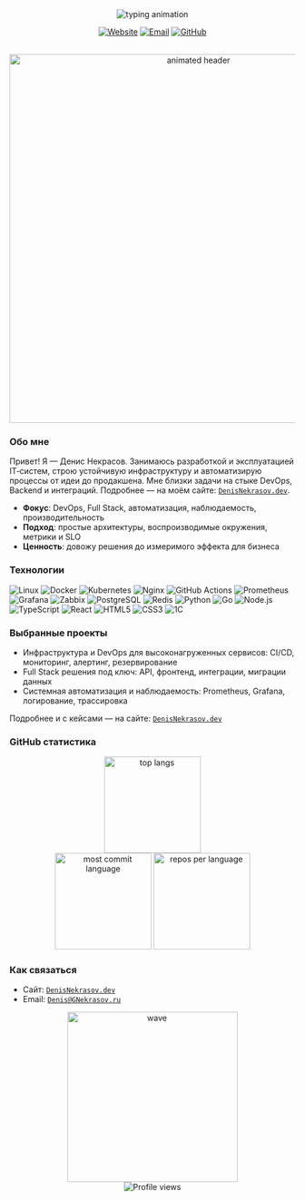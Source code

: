 <div align="center">

<img src="https://readme-typing-svg.demolab.com?font=JetBrains+Mono&size=28&duration=3000&pause=600&color=36C5F0&center=true&vCenter=true&multiline=true&repeat=true&width=850&height=120&lines=%D0%9F%D1%80%D0%B8%D0%B2%D0%B5%D1%82!+%D0%AF+%E2%80%94+%D0%94%D0%B5%D0%BD%D0%B8%D1%81+%D0%9D%D0%B5%D0%BA%D1%80%D0%B0%D1%81%D0%BE%D0%B2;DevOps+%E2%80%A2+Full+Stack+%D1%80%D0%B0%D0%B7%D1%80%D0%B0%D0%B1%D0%BE%D1%82%D1%87%D0%B8%D0%BA+%E2%80%A2+%D0%B0%D0%B2%D1%82%D0%BE%D0%BC%D0%B0%D1%82%D0%B8%D0%B7%D0%B0%D1%86%D0%B8%D1%8F" alt="typing animation" />

<br/>

<a href="https://DenisNekrasov.dev"><img alt="Website" src="https://img.shields.io/badge/Website-DenisNekrasov.dev-0A66C2?style=for-the-badge&logo=google-chrome&logoColor=white"></a>
<a href="mailto:Denis@GNekrasov.ru"><img alt="Email" src="https://img.shields.io/badge/Email-Denis%40GNekrasov.ru-EA4335?style=for-the-badge&logo=gmail&logoColor=white"></a>
<a href="https://github.com/DenisNekrasov"><img alt="GitHub" src="https://img.shields.io/badge/GitHub-DenisNekrasov-24292e?style=for-the-badge&logo=github"></a>

<br/>

<img src="https://media.giphy.com/media/3o7aD2saalBwwftBIY/giphy.gif" width="650" alt="animated header" />

</div>

### Обо мне

Привет! Я — Денис Некрасов. Занимаюсь разработкой и эксплуатацией IT‑систем, строю устойчивую инфраструктуру и автоматизирую процессы от идеи до продакшена. Мне близки задачи на стыке DevOps, Backend и интеграций. Подробнее — на моём сайте: [`DenisNekrasov.dev`](https://DenisNekrasov.dev).

- **Фокус**: DevOps, Full Stack, автоматизация, наблюдаемость, производительность
- **Подход**: простые архитектуры, воспроизводимые окружения, метрики и SLO
- **Ценность**: довожу решения до измеримого эффекта для бизнеса

### Технологии

<div>

<img alt="Linux" src="https://img.shields.io/badge/Linux-000?style=for-the-badge&logo=linux&logoColor=FCC624" />
<img alt="Docker" src="https://img.shields.io/badge/Docker-2496ED?style=for-the-badge&logo=docker&logoColor=white" />
<img alt="Kubernetes" src="https://img.shields.io/badge/Kubernetes-326CE5?style=for-the-badge&logo=kubernetes&logoColor=white" />
<img alt="Nginx" src="https://img.shields.io/badge/Nginx-009639?style=for-the-badge&logo=nginx&logoColor=white" />
<img alt="GitHub Actions" src="https://img.shields.io/badge/GitHub%20Actions-2088FF?style=for-the-badge&logo=github-actions&logoColor=white" />
<img alt="Prometheus" src="https://img.shields.io/badge/Prometheus-E6522C?style=for-the-badge&logo=prometheus&logoColor=white" />
<img alt="Grafana" src="https://img.shields.io/badge/Grafana-F46800?style=for-the-badge&logo=grafana&logoColor=white" />
<img alt="Zabbix" src="https://img.shields.io/badge/Zabbix-DC382D?style=for-the-badge&logo=zabbix&logoColor=white" />
<img alt="PostgreSQL" src="https://img.shields.io/badge/PostgreSQL-4169E1?style=for-the-badge&logo=postgresql&logoColor=white" />
<img alt="Redis" src="https://img.shields.io/badge/Redis-DC382D?style=for-the-badge&logo=redis&logoColor=white" />
<img alt="Python" src="https://img.shields.io/badge/Python-3776AB?style=for-the-badge&logo=python&logoColor=white" />
<img alt="Go" src="https://img.shields.io/badge/Go-00ADD8?style=for-the-badge&logo=go&logoColor=white" />
<img alt="Node.js" src="https://img.shields.io/badge/Node.js-339933?style=for-the-badge&logo=node.js&logoColor=white" />
<img alt="TypeScript" src="https://img.shields.io/badge/TypeScript-3178C6?style=for-the-badge&logo=typescript&logoColor=white" />
<img alt="React" src="https://img.shields.io/badge/React-20232A?style=for-the-badge&logo=react&logoColor=61DAFB" />
<img alt="HTML5" src="https://img.shields.io/badge/HTML5-E34F26?style=for-the-badge&logo=html5&logoColor=white" />
<img alt="CSS3" src="https://img.shields.io/badge/CSS3-1572B6?style=for-the-badge&logo=css3&logoColor=white" />
<img alt="1C" src="https://img.shields.io/badge/1C%3AEnterprise-ED1C24?style=for-the-badge&logoColor=white" />

</div>

### Выбранные проекты

- Инфраструктура и DevOps для высоконагруженных сервисов: CI/CD, мониторинг, алертинг, резервирование
- Full Stack решения под ключ: API, фронтенд, интеграции, миграции данных
- Системная автоматизация и наблюдаемость: Prometheus, Grafana, логирование, трассировка

Подробнее и с кейсами — на сайте: [`DenisNekrasov.dev`](https://DenisNekrasov.dev)

### GitHub статистика

<div align="center">

<img height="170" src="https://github-readme-stats.vercel.app/api/top-langs/?username=DenisNekrasov&layout=compact&theme=tokyonight&hide_border=true" alt="top langs" />
<br/>
<img height="170" src="https://github-profile-summary-cards.vercel.app/api/cards/most-commit-language?username=DenisNekrasov&theme=tokyonight" alt="most commit language" />
<img height="170" src="https://github-profile-summary-cards.vercel.app/api/cards/repos-per-language?username=DenisNekrasov&theme=tokyonight" alt="repos per language" />

</div>

### Как связаться

- Сайт: [`DenisNekrasov.dev`](https://DenisNekrasov.dev)
- Email: [`Denis@GNekrasov.ru`](mailto:Denis@GNekrasov.ru)

<div align="center">

<img src="https://media.giphy.com/media/xT9IgG50Fb7Mi0prBC/giphy.gif" width="300" alt="wave" />

<br/>

<img alt="Profile views" src="https://komarev.com/ghpvc/?username=DenisNekrasov&label=visits&color=0E75B6&style=flat" />

</div>


